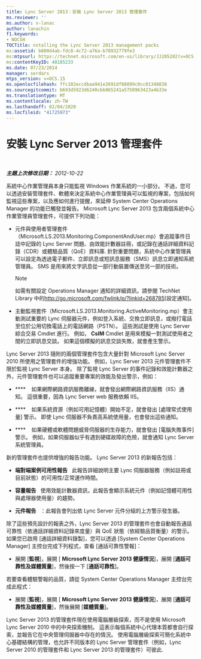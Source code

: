 ```yaml
---
title: Lync Server 2013：安裝 Lync Server 2013 管理套件
ms.reviewer: ''
ms.author: v-lanac
author: lanachin
f1.keywords:
- NOCSH
TOCTitle: nstalling the Lync Server 2013 management packs
ms:assetid: b800d4ab-fdc8-4c72-a76a-b78932779fe3
ms:mtpsurl: https://technet.microsoft.com/en-us/library/JJ205202(v=OCS.15)
ms:contentKeyID: 48185233
ms.date: 07/23/2014
manager: serdars
mtps_version: v=OCS.15
ms.openlocfilehash: ffc102eccdbaa941e2691df88899c0cc01348838
ms.sourcegitcommit: b693d5923d6240cbb865241a5750963423a4b33e
ms.translationtype: MT
ms.contentlocale: zh-TW
ms.lasthandoff: 02/04/2020
ms.locfileid: "41725973"
---
```

<div data-xmlns="http://www.w3.org/1999/xhtml">

<div class="topic" data-xmlns="http://www.w3.org/1999/xhtml" data-msxsl="urn:schemas-microsoft-com:xslt" data-cs="http://msdn.microsoft.com/en-us/">

<div data-asp="http://msdn2.microsoft.com/asp">

# <a name="installing-the-lync-server-2013-management-packs"></a>安裝 Lync Server 2013 管理套件

</div>

<div id="mainSection">

<div id="mainBody">

<span> </span>

_**主題上次修改日期：** 2012-10-22_

系統中心作業管理員本身只能監視 Windows 作業系統的一小部分。 不過，您可以透過安裝管理套件、軟體來決定系統中心作業管理員可以監視的專案，包括如何監視這些專案，以及應如何進行提醒，來延伸 System Center Operations Manager 的功能已觸發並報告。 Microsoft Lync Server 2013 包含兩個系統中心作業管理員管理套件，可提供下列功能：

  - 元件與使用者管理套件（Microsoft.LS.2013.Monitoring.ComponentAndUser.mp）會追蹤事件日誌中記錄的 Lync Server 問題、由效能計數器註冊，或記錄在通話詳細資料記錄（CDR）或體驗品質（QoE）資料庫. 針對重要問題，系統中心作業管理員可以設定為透過電子郵件、立即訊息或短訊息服務（SMS）訊息立即通知系統管理員。 SMS 是用來將文字訊息從一部行動裝置傳送至另一部的技術。
    
    <div>
    

    > [!NOTE]  
    > 如需有關設定 Operations Manager 通知的詳細資訊，請參閱 TechNet Library 中的<A class=uri href="http://go.microsoft.com/fwlink/p/?linkid=268785">http://go.microsoft.com/fwlink/p/?linkid=268785</A>[設定通知]。

    
    </div>

  - 主動監視套件（Microsoft.LS.2013.Monitoring.ActiveMonitoring.mp）會主動測試重要的 Lync 伺服器元件，例如登入系統、交換立即訊息，或撥打電話至位於公用切換電話上的電話網路（PSTN）。 這些測試是使用 Lync Server 綜合交易 Cmdlet 進行。 例如， **CsIM** Cmdlet 是用來模擬一對測試使用者之間的立即訊息交談。 如果這個模擬的訊息交談失敗，就會產生警示。

Lync Server 2013 隨附的兩個管理套件包含大量針對 Microsoft Lync Server 2010 所使用之管理套件的增強功能。 例如，Lync Server 2013 元件管理套件不限於監視 Lync Server 本身。 除了監視 Lync Server 的事件記錄和效能計數器之外，元件管理套件也可以追蹤重要專案的效能及發出警示，例如：

  - ****    如果網際網路資訊服務離線，就會發出網際網路資訊服務（IIS）通知。 這很重要，因為 Lync Server web 服務依賴 IIS。

  - ****    如果系統資源（例如可用記憶體）開始不足，就會發出 [處理常式使用量] 警示。 即使 Lync 伺服器不負責高系統使用量，也會發出這些通知。

  - ****    如果硬體或軟體問題威脅伺服器的生存能力，就會發出 [電腦失敗事件] 警示。 例如，如果伺服器似乎有遇到硬碟故障的危險，就會通知 Lync Server 系統管理員。

新的管理套件也提供增強的報告功能。 Lync Server 2013 的新報告包括：

  - **端對端案例可用性報告**   此報告詳細說明主要 Lync 伺服器服務（例如註冊或目前狀態）的可用性/正常運作時間。

  - **容量報告**   使用效能計數器資訊，此報告會顯示系統元件（例如記憶體可用性與處理器使用量）的趨勢。

  - **元件報告**   ：此報告會列出依 Lync Server 元件分組的上方警示發生器。

除了這些預先設計的報表之外，Lync Server 2013 的管理套件也會自動報告通話可靠性（依通話詳細資料記錄來度量）與 QoE 狀態（依經驗品質衡量）的警示。 如果您已啟用 [通話詳細資料錄製]，您可以透過 [System Center Operations Manager] 主控台完成下列程式，查看 [通話可靠性警報]：

  - 展開 [**監視**]，展開 [ **Microsoft Lync Server 2013 健康情況**]，展開 [**通話可靠性及媒體質量**]，然後按一下 [**通話可靠性**]。

若要查看體驗警報的品質，請從 System Center Operations Manager 主控台完成此程式：

  - 展開 [**監視**]，展開 [ **Microsoft Lync Server 2013 健康情況**]，展開 [**通話可靠性及媒體質量**]，然後展開 [**媒體質量**]。

Lync Server 2013 的管理套件現在使用電腦層級探索，而不是使用 Microsoft Lync Server 2010 中的中央探索機制。 這表示每個系統中心代理本質都會自行探索，並報告它在中央管理伺服器中存在的情況。 使用電腦層級探索可簡化系統中心基礎結構的管理，也允許不同版本的 Lync Server 管理套件（例如，Lync Server 2010 的管理套件和 Lync Server 2013 的管理套件）可彼此.

</div>

<span> </span>

</div>

</div>

</div>


